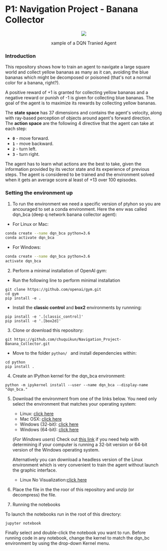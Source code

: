 # P1: Navigation Project - Banana Collector
<p align="center">
<img align="center" src="https://github.com/chuquikun/Navigation_Project-Banana_Collector/blob/main/images/trained_dqn_agent.gif">
</p>
<p align="center">xample of a DQN Tranied Agent</p>

### Introduction

This repository shows how to train an agent to navigate a large square world and collect yellow bananas as many as it can, avoiding the blue bananas which might be decomposed or poisoned (that's not a normal color for a banana, right?).

A positive reward of +1 is granted for collecting yellow bananas and a negative reward or punish of -1 is given for collecting blue bananas.
The goal of the agent is to maximize its rewards by collecting yellow bananas.

The **state space** has 37 dimensions and contains the agent's velocity, along with ray-based perception of objects around agent's forward direction.  
The **action space** are the following 4 directive that the agent can take at each step:
- **`0`** - move forward.
- **`1`** - move backward.
- **`2`** - turn left.
- **`3`** - turn right.

The agent has to learn what actions are the best to take, given the information provided  by its vector state and its experience of previous steps. The agent is considered to be trained and the environment solved when it gets an average score al least of +13 over 100 episodes.


### Setting the environment up

1. To run the environment we need a specific version of ptyhon so you are ancouraged to set a conda environment. Here the env was called dqn_bca (deep q network banana collector agent):
* For Linux or Mac:

```bash
conda create --name dqn_bca python=3.6
conda activate dqn_bca
```
* For Windows:
```bash
conda create --name dqn_bca python=3.6 
activate dqn_bca
```

2. Perform a minimal installation of OpenAI gym:

*  Run the following line to perform minimal installation
```
git clone https://github.com/openai/gym.git
cd gym
pip install -e .
```
* Install the **classic control** and **box2** environments by runnning:
```
pip install -e '.[classic_control]'
pip install -e '.[box2d]'
```

3. Clone or download this repository:
```
git https://github.com/chuquikun/Navigation_Project-Banana_Collector.git
```
* Move to the folder `python/ ` and install dependencies within:
```
cd python
pip install .
```
4. Create an IPython kernel for the dqn_bca environment:

```
python -m ipykernel install --user --name dqn_bca --display-name "dqn_bca."
```
5. Download the environment from one of the links below.  You need only select the environment that matches your operating system:
    - Linux: [click here](https://s3-us-west-1.amazonaws.com/udacity-drlnd/P1/Banana/Banana_Linux.zip)
    - Mac OSX: [click here](https://s3-us-west-1.amazonaws.com/udacity-drlnd/P1/Banana/Banana.app.zip)
    - Windows (32-bit): [click here](https://s3-us-west-1.amazonaws.com/udacity-drlnd/P1/Banana/Banana_Windows_x86.zip)
    - Windows (64-bit): [click here](https://s3-us-west-1.amazonaws.com/udacity-drlnd/P1/Banana/Banana_Windows_x86_64.zip)
    
    (_For Windows users_) Check out [this link](https://support.microsoft.com/en-us/help/827218/how-to-determine-whether-a-computer-is-running-a-32-bit-version-or-64) if you need help with determining if your computer is running a 32-bit version or 64-bit version of the Windows operating system.
    
    Alternatively you can download a headless version of the Linux environment which is very convenient to train the agent without launch the graphic interface.
    - Linux No Visualization:[click here](https://s3-us-west-1.amazonaws.com/udacity-drlnd/P1/Banana/Banana_Linux_NoVis.zip)
    
6. Place the file in the the roor of this repository and unzip (or decompress) the file. 

7. Running the notebooks 

To launch the notebooks run in the root of this directory:
```
jupyter notebook
```
Finally select and double-click the notebook you want to run.
Before running code in any notebook, change the kernel to match the dqn_bc environment by using the drop-down Kernel menu.
